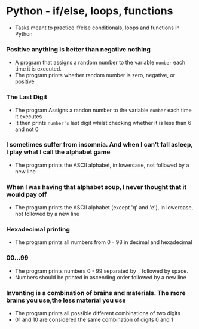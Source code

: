 # Python - if/else, loops, functions

* Tasks meant to practice if/else conditionals, loops and functions in Python

### Positive anything is better than negative nothing

* A program that assigns a random number to the variable `number` each time it is executed.
* The program prints whether random number is zero, negative, or positive

### The Last Digit

* The program Assigns a randon number to the variable `number` each time it executes
* It then prints `number's` last digit whilst checking whether it is less than 6 and not 0

### I sometimes suffer from insomnia. And when I can't fall asleep, I play what I call the alphabet game

* The program prints the ASCII alphabet, in lowercase, not followed by a new line

### When I was having that alphabet soup, I never thought that it would pay off

* The program prints the ASCII alphabet (except 'q' and 'e'), in lowercase, not followed by a new line

### Hexadecimal printing

* The program prints all numbers from 0 - 98 in decimal and hexadecimal

### 00...99

* The program prints numbers 0 - 99 separated by `,` followed by space.
* Numbers should be printed in ascending order followed by a new line

### Inventing is a combination of brains and materials. The more brains you use,the less material you use

* The program prints all possible different combinations of two digits
* 01 and 10 are considered the same combination of digits 0 and 1
